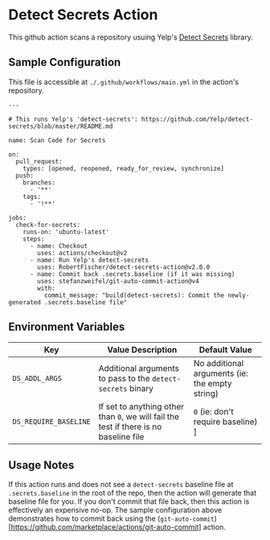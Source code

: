 # Detect Secrets Action

This github action scans a repository usuing Yelp's [Detect Secrets](https://github.com/Yelp/detect-secrets) library.

## Sample Configuration

This file is accessible at `./.github/workflows/main.yml` in the action's repository.

```
---

# This runs Yelp's 'detect-secrets': https://github.com/Yelp/detect-secrets/blob/master/README.md

name: Scan Code for Secrets

on:
  pull_request:
    types: [opened, reopened, ready_for_review, synchronize]
  push:
    branches:
      - '**'
    tags:
      - '!**'

jobs:
  check-for-secrets:
    runs-on: 'ubuntu-latest'
    steps:
      - name: Checkout
        uses: actions/checkout@v2
      - name: Run Yelp's detect-secrets
        uses: RobertFischer/detect-secrets-action@v2.0.0
      - name: Commit back .secrets.baseline (if it was missing)
        uses: stefanzweifel/git-auto-commit-action@v4
        with:
          commit_message: "build(detect-secrets): Commit the newly-generated .secrets.baseline file"
```

## Environment Variables

| Key  | Value Description | Default Value |
| ---- | ----------------- | ------------- |
| `DS_ADDL_ARGS` | Additional arguments to pass to the `detect-secrets` binary | No additional arguments (ie: the empty string) |
| `DS_REQUIRE_BASELINE` | If set to anything other than `0`, we will fail the test if there is no baseline file | `0` (ie: don't require baseline) ]

## Usage Notes

If this action runs and does not see a `detect-secrets` baseline file at `.secrets.baseline` in the root of the repo, then the action will generate that baseline file for you.
If you don't commit that file back, then this action is effectively an expensive no-op. The sample configuration above demonstrates how to commit back using the
(`git-auto-commit`)[https://github.com/marketplace/actions/git-auto-commit] action.
